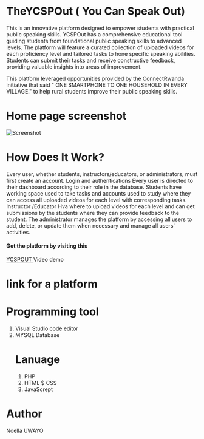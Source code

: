 
<h1 >TheYCSPOut ( You Can Speak Out)</h1> This is an innovative platform designed to empower students with practical public speaking skills. YCSPOut has a comprehensive educational tool guiding students from foundational public speaking skills to advanced levels. The platform will feature a curated collection of uploaded videos for each proficiency level and tailored tasks to hone specific speaking abilities. Students can submit their tasks and receive constructive feedback, providing valuable insights into areas of improvement.

This platform  leveraged opportunities provided by the ConnectRwanda initiative that said " ONE SMARTPHONE TO ONE HOUSEHOLD IN EVERY VILLAGE." to help rural students improve their public speaking skills.

<h1 >Home page screenshot</h1>


![Screenshot](https://github.com/n-uwayo/YCSPout/assets/122350054/b5957e8f-d523-4b9e-89b6-b84e58e8e859)



 
<h1 >How Does It Work?</h1>
Every user, whether students, instructors/educators, or administrators, must first create an account. 
 Login and authentications
 Every user is directed to their dashboard according to their role in the database.
 Students have working space used to take tasks and accounts used to study where they can access all uploaded videos for each level with corresponding tasks.
 Instructor /Educator Hva where to upload videos for each level and can get submissions by the students where they can provide feedback to the student.
 The administrator manages the platform by accessing all users to add, delete, or update them when necessary and manage all users' activities.
 
<h4>Get the platform by visiting this</h4> <a href="https://ycspout.000webhostapp.com/index.php ">YCSPOUT </a

 # Video demo

 # link for a platform

 # Programming tool
 1. Visual Studio code editor
 2. MYSQL Database
    # Lanuage
    1. PHP
    2. HTML $ CSS
    3. JavaScrept

  # Author
  Noella UWAYO
  
 



